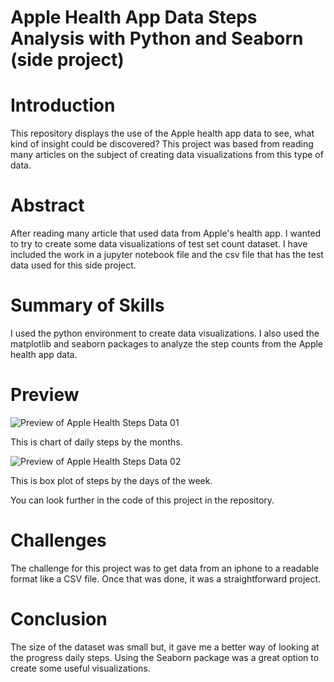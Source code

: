 # Apple Health App Data Steps Analysis with Python and Seaborn (side project)



# Introduction
This repository displays the use of the Apple health app data to see, what kind of insight could be discovered? This project was based from reading many articles on the subject of creating data visualizations from this type of data.



# Abstract
After reading many article that used data from Apple's health app. I wanted to try to create some data visualizations of test set count dataset. I have included the work in a jupyter notebook file and the csv file that has the test data used for this side project.



# Summary of Skills
I used the python environment to create data visualizations. I also used the matplotlib and seaborn packages to analyze the step counts from the Apple health app data.



# Preview

![Preview of Apple Health Steps Data 01](https://github.com/micgonzalez/Apple-Health-App-Data-Steps-Analysis-with-Python-and-Seaborn-side-project/blob/master/apple_health_chart_01.png)

This is chart of daily steps by the months.

![Preview of Apple Health Steps Data 02](https://github.com/micgonzalez/Apple-Health-App-Data-Steps-Analysis-with-Python-and-Seaborn-side-project/blob/master/apple_health_chart_02.png)

This is box plot of steps by the days of the week.

You can look further in the code of this project in the repository.



# Challenges
The challenge for this project was to get data from an iphone to a readable format like a CSV file. Once that was done, it was a straightforward project.



# Conclusion
The size of the dataset was small but, it gave me a better way of looking at the progress daily steps. Using the Seaborn package was a great option to create some useful visualizations.
